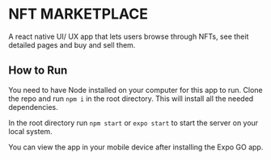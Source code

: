 # NFT MARKETPLACE
A react native UI/ UX app that lets users browse through NFTs, see theit detailed pages and buy and sell them. 

## How to Run
You need to have Node installed on your computer for this app to run. 
Clone the repo and run `npm i` in the root directory. This will install all the needed dependencies.

In the root directory run `npm start` or `expo start` to start the server on your local system.

You can view the app in your mobile device after installing the Expo GO app.
